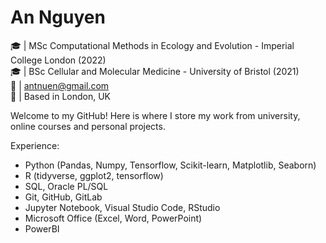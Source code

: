 # An Nguyen
🎓  | MSc Computational Methods in Ecology and Evolution - Imperial College London (2022) <br>
🎓  | BSc Cellular and Molecular Medicine - University of Bristol (2021) <br>
📧  | antnuen@gmail.com <br>
📍  | Based in London, UK <br>

Welcome to my GitHub! Here is where I store my work from university, online courses and personal projects. <br>

Experience: 
* Python (Pandas, Numpy, Tensorflow, Scikit-learn, Matplotlib, Seaborn)
* R (tidyverse, ggplot2, tensorflow)
* SQL, Oracle PL/SQL
* Git, GitHub, GitLab
* Jupyter Notebook, Visual Studio Code, RStudio
* Microsoft Office (Excel, Word, PowerPoint)
* PowerBI
